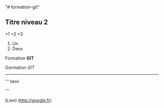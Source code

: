 "# formation-git"

## Titre niveau 2

+1
+2
+3

1. Un 
2. Deux

Formation **GIT**

Gormation *GIT*


---

''' html
<html> </html>
'''

[Lien] (http://google.fr)
